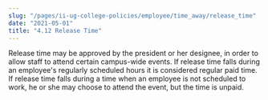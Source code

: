 ```yaml
---
slug: "/pages/ii-ug-college-policies/employee/time_away/release_time"
date: "2021-05-01"
title: "4.12 Release Time"
---
```


Release time may be approved by the president or her designee, in order to allow staff to attend certain campus-wide events. If release time falls during an employee's regularly scheduled hours it is considered regular paid time. If release time falls during a time when an employee is not scheduled to work, he or she may choose to attend the event, but the time is unpaid.